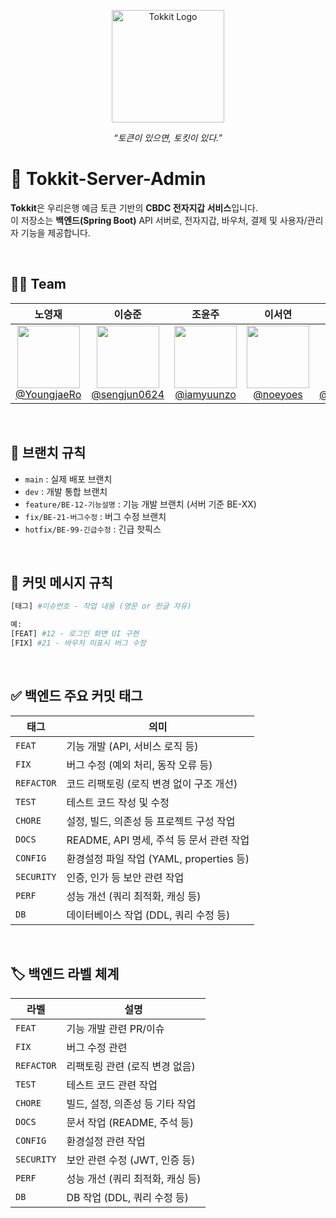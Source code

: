 <p align="center">
  <img src="https://github.com/user-attachments/assets/cea3445b-9f02-44b9-925c-dff472d896ae" width="180" alt="Tokkit Logo"/>
</p>
<p align="center"><i>“토큰이 있으면, 토킷이 있다.”</i></p>




# 🐰 Tokkit-Server-Admin
**Tokkit**은 우리은행 예금 토큰 기반의 **CBDC 전자지갑 서비스**입니다.  
이 저장소는 **백엔드(Spring Boot)** API 서버로, 전자지갑, 바우처, 결제 및 사용자/관리자 기능을 제공합니다.

<br>

## :technologist: Team
|                                                               **노영재**                                                               |                                                               **이승준**                                                               |                                                               **조윤주**                                                               |                                                               **이서연**                                                               |                                                               **이정민**                                                               |
| :------------------------------------------------------------------------------------------------------------------------------------: | :------------------------------------------------------------------------------------------------------------------------------------: | :------------------------------------------------------------------------------------------------------------------------------------: | :------------------------------------------------------------------------------------------------------------------------------------: | :------------------------------------------------------------------------------------------------------------------------------------: |
| [<img src="https://avatars.githubusercontent.com/u/146312456?v=4" height=100 width=100> <br/> @YoungjaeRo](https://github.com/YoungjaeRo) | [<img src="https://avatars.githubusercontent.com/u/105282117?v=4" height=100 width=100> <br/> @sengjun0624](https://github.com/sengjun0624)| [<img src="https://avatars.githubusercontent.com/u/155442976?v=4" height=100 width=100> <br/> @iamyuunzo](https://github.com/iamyuunzo) | [<img src="https://avatars.githubusercontent.com/u/90055686?v=4" height=100 width=100> <br/> @noeyoes](https://github.com/noeyoes) | [<img src="https://avatars.githubusercontent.com/u/152269806?v=4" height=100 width=100> <br/> @jeongmin07262](https://github.com/jeongmin07262)

<br>

## 🌿 브랜치 규칙

- `main` : 실제 배포 브랜치
- `dev` : 개발 통합 브랜치
- `feature/BE-12-기능설명` : 기능 개발 브랜치 (서버 기준 BE-XX)
- `fix/BE-21-버그수정` : 버그 수정 브랜치
- `hotfix/BE-99-긴급수정` : 긴급 핫픽스

<br>

## 🧾 커밋 메시지 규칙

```bash
[태그] #이슈번호 - 작업 내용 (영문 or 한글 자유)

예:
[FEAT] #12 - 로그인 화면 UI 구현
[FIX] #21 - 바우처 미표시 버그 수정
```

<br>

## ✅ 백엔드 주요 커밋 태그
| 태그 | 의미 |
|------|------|
| `FEAT` | 기능 개발 (API, 서비스 로직 등) |
| `FIX` | 버그 수정 (예외 처리, 동작 오류 등) |
| `REFACTOR` | 코드 리팩토링 (로직 변경 없이 구조 개선) |
| `TEST` | 테스트 코드 작성 및 수정 |
| `CHORE` | 설정, 빌드, 의존성 등 프로젝트 구성 작업 |
| `DOCS` | README, API 명세, 주석 등 문서 관련 작업 |
| `CONFIG` | 환경설정 파일 작업 (YAML, properties 등) |
| `SECURITY` | 인증, 인가 등 보안 관련 작업 |
| `PERF` | 성능 개선 (쿼리 최적화, 캐싱 등) |
| `DB` | 데이터베이스 작업 (DDL, 쿼리 수정 등) |

<br>

## 🏷️ 백엔드 라벨 체계
| 라벨 | 설명 |
|------|--------|
| `FEAT` | 기능 개발 관련 PR/이슈 |
| `FIX` | 버그 수정 관련 |
| `REFACTOR` | 리팩토링 관련 (로직 변경 없음) |
| `TEST` | 테스트 코드 관련 작업 |
| `CHORE` | 빌드, 설정, 의존성 등 기타 작업 |
| `DOCS` | 문서 작업 (README, 주석 등) |
| `CONFIG` | 환경설정 관련 작업 |
| `SECURITY` | 보안 관련 수정 (JWT, 인증 등) |
| `PERF` | 성능 개선 (쿼리 최적화, 캐싱 등) |
| `DB` | DB 작업 (DDL, 쿼리 수정 등) |


